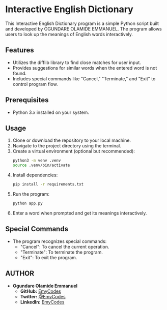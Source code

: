 # Interactive English Dictionary

This Interactive English Dictionary program is a simple Python script built and developed by OGUNDARE OLAMIDE EMMANUEL. The program allows users to look up the meanings of English words interactively.

## Features
- Utilizes the difflib library to find close matches for user input.
- Provides suggestions for similar words when the entered word is not found.
- Includes special commands like "Cancel," "Terminate," and "Exit" to control program flow.

## Prerequisites
- Python 3.x installed on your system.

## Usage
1. Clone or download the repository to your local machine.
2. Navigate to the project directory using the terminal.
3. Create a virtual environment (optional but recommended):
   ```bash
   python3 -m venv .venv
   source .venv/bin/activate
   ```
4. Install dependencies:
   ```bash
   pip install -r requirements.txt
   ```
5. Run the program:
   ```bash
   python app.py
   ```
6. Enter a word when prompted and get its meanings interactively.

## Special Commands
- The program recognizes special commands:
  - "Cancel": To cancel the current operation.
  - "Terminate": To terminate the program.
  - "Exit": To exit the program.

## AUTHOR

- **Ogundare Olamide Emmanuel**
  - **GitHub:** [EmyCodes](https://github.com/EmyCodes)
  - **Twitter:** [@EmyCodes](https://twitter.com/EmyCodes)
  - **LinkedIn:** [EmyCodes](https://linkedin.com/in/emycodes)